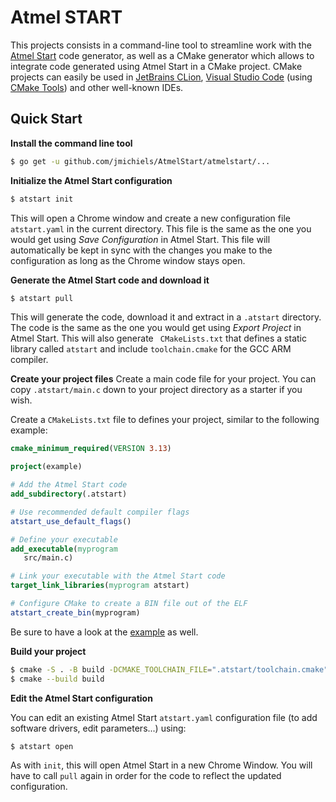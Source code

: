 
# Atmel START

This projects consists in a command-line tool to streamline work with the [Atmel Start](http://start.atmel.com/) code generator, as well as a CMake generator which allows to integrate code generated using Atmel Start in a CMake project.
CMake projects can easily be used in [JetBrains CLion](https://www.jetbrains.com/clion/), [Visual Studio Code](https://code.visualstudio.com/) (using [CMake Tools](https://marketplace.visualstudio.com/items?itemName=ms-vscode.cmake-tools)) and other well-known IDEs.

## Quick Start

**Install the command line tool**
```sh
$ go get -u github.com/jmichiels/AtmelStart/atmelstart/...
```

**Initialize the Atmel Start configuration**
```sh
$ atstart init
```
This will open a Chrome window and create a new configuration file `atstart.yaml` in the current directory. This file is the same as the one you would get using *Save Configuration* in Atmel Start. This file will automatically be kept in sync with the changes you make to the configuration as long as the Chrome window stays open.

**Generate the Atmel Start code and download it**
```sh
$ atstart pull
``` 
This will generate the code, download it and extract in a `.atstart` directory. The code is the same as the one you would get using *Export Project* in Atmel Start. This will also generate ` CMakeLists.txt` that defines a static library called `atstart` and include `toolchain.cmake` for the GCC ARM compiler.

**Create your project files**
Create a main code file for your project. You can copy `.atstart/main.c` down to your project directory as a starter if you wish.

Create a `CMakeLists.txt` file to defines your project, similar to the following example:

```cmake
cmake_minimum_required(VERSION 3.13)

project(example)

# Add the Atmel Start code
add_subdirectory(.atstart)

# Use recommended default compiler flags
atstart_use_default_flags()

# Define your executable
add_executable(myprogram
   src/main.c)

# Link your executable with the Atmel Start code
target_link_libraries(myprogram atstart)

# Configure CMake to create a BIN file out of the ELF
atstart_create_bin(myprogram)
```

Be sure to have a look at the [example](example) as well.

**Build your project**

```sh
$ cmake -S . -B build -DCMAKE_TOOLCHAIN_FILE=".atstart/toolchain.cmake" -DCMAKE_BUILD_TYPE=Debug
$ cmake --build build
```

**Edit the Atmel Start configuration**

You can edit an existing Atmel Start `atstart.yaml` configuration file (to add software drivers, edit parameters...) using:
```
$ atstart open
``` 
As with `init`, this will open Atmel Start in a new Chrome Window. You will have to call `pull` again in order for the code to reflect the updated configuration.
